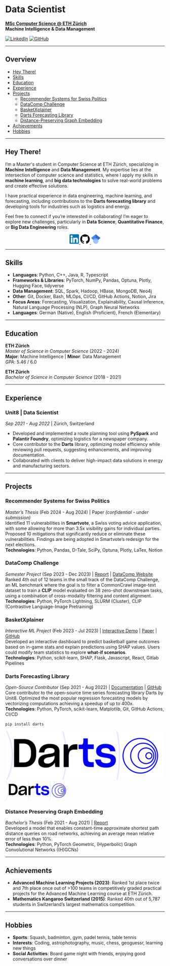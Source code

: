 # Data Scientist

**[MSc Computer Science @ ETH Zürich](https://ethz.ch/en.html)**  
**Machine Intelligence & Data Management**

[![LinkedIn](https://img.shields.io/badge/LinkedIn-Profile-blue)](https://www.linkedin.com/in/dustinbrunner) 
[![GitHub](https://img.shields.io/badge/GitHub-Profile-black)](https://github.com/brunnedu)

---

## Overview
- [Hey There!](#hey-there)
- [Skills](#skills)
- [Education](#education)
- [Experience](#experience)
- [Projects](#projects)
  - [Recommender Systems for Swiss Politics](#recommender-systems-for-swiss-politics)
  - [DataComp Challenge](#datacomp-challenge)
  - [BasketXplainer](#basketxplainer)
  - [Darts Forecasting Library](#darts-forecasting-library)
  - [Distance-Preserving Graph Embedding](#distance-preserving-graph-embedding)
- [Achievements](#achievements)
- [Hobbies](#hobbies)

---

## Hey There!

I’m a Master's student in Computer Science at ETH Zürich, specializing in **Machine Intelligence** and **Data Management**. My expertise lies at the intersection of computer science and statistics, where I apply my skills in **machine learning**, and **big data technologies** to solve real-world problems and create effective solutions.

I have practical experience in data engineering, machine learning, and forecasting, including contributions to the **Darts forecasting library** and developing tools for industries such as logistics and energy.

Feel free to connect if you’re interested in collaborating! I’m eager to explore new challenges, particularly in **Data Science**, **Quantitative Finance**, or **Big Data Engineering** roles.
<p align="center">
  <a href="https://www.linkedin.com/in/dustinbrunner" target="_blank">
    <img src="assets/img/linkedin_favicon.png" alt="LinkedIn" width="30" height="30"/>
  </a>
  <a href="https://github.com/brunnedu" target="_blank">
    <img src="assets/img/github_favicon.png" alt="GitHub" width="30" height="30"/>
  </a>
  <a href="https://scholar.google.com/citations?user=G4x3x_0AAAAJ" target="_blank">
    <img src="assets/img/google_scholar_favicon.png" alt="LinkedIn" width="30" height="30"/>
  </a>
</p>

---

## Skills

- **Languages**: Python, C++, Java, R, Typescript
- **Frameworks & Libraries**: PyTorch, NumPy, Pandas, Optuna, Plotly, Hugging Face, tidyverse
- **Data Management**: SQL, Spark, Hadoop, HBase, MongoDB, Neo4j
- **Other**: Git, Docker, Bash, MLOps, CI/CD, GitHub Actions, Notion, Jira
- **Focus Areas**: Forecasting, Visualization, Explainability, Causal Inference, Natural Language Processing (NLP), Graph Neural Networks
- **Languages**: German (Native), English (Proficient), French (Elementary)

---

## Education

**ETH Zürich**  
*Master of Science in Computer Science* (2022 - 2024)  
**Major**: Machine Intelligence | **Minor**: Data Management  
*GPA*: 5.46 / 6.0  

**ETH Zürich**  
*Bachelor of Science in Computer Science* (2018 - 2021)

---

## Experience

### Unit8 | Data Scientist  
*Sep 2021 - Aug 2022* | Zürich, Switzerland  
- Developed and implemented a route planning tool using **PySpark** and **Palantir Foundry**, optimizing logistics for a newspaper company.
- Core contributor to the **Darts** library, optimizing model efficiency while reviewing pull requests, suggesting enhancements, and improving documentation.
- Collaborated with clients to deliver high-impact data solutions in energy and manufacturing sectors.

---

## Projects

### Recommender Systems for Swiss Politics
*Master’s Thesis* (Feb 2024 - Aug 2024) | Paper _(confidential - under submission)_  
Identified 11 vulnerabilities in **Smartvote**, a Swiss voting advice application, with
some allowing for more than 3.5x visibility gains for individual parties. Proposed 10
mitigations that significantly reduce or eliminate these vulnerabilities. Findings are
being adopted in Smartvote’s redesign for the next elections.  
**Technologies**: Python, Pandas, D-Tale, SciPy, Optuna, Plotly, LaTex, Notion

### DataComp Challenge
*Semester Project* (Sep 2023 - Dec 2023) | [Report](https://pub.tik.ee.ethz.ch/students/2023-HS/GA-2023-09.pdf) | [DataComp Website](https://www.datacomp.ai/)  
Ranked 4th out of 12 teams in the small track of the DataComp Challenge, an ML benchmark where the goal is to filter a CommonCrawl image-text dataset to train a **CLIP** model evaluated on 38 zero-shot downstream tasks, using a combination of cross-modality filtering and content alignment.  
**Technologies**: Python, PyTorch Lightning, SLURM (Cluster), CLIP (Contrastive Language-Image Pretraining)

### BasketXplainer
*Interactive ML Project* (Feb 2023 - Jul 2023) | [Interactive Demo](http://b5-winning-in-basketball.course-xai-iml23.isginf.ch/) | [Paper](https://rdcu.be/dXhu2) | [GitHub](https://gitlab.inf.ethz.ch/course-xai-iml23/b5-winning-in-basketball)  
Developed an interactive dashboard to predict basketball game outcomes based on in-game stats and explain predictions using SHAP values. Users could modify team statistics to explore **what-if scenarios**.  
**Technologies**: Python, scikit-learn, SHAP, Flask, Javascript, React, Gitlab Pipelines

### Darts Forecasting Library
*Open-Source Contributor* (Sep 2021 - Aug 2022) | [Documentation](https://unit8co.github.io/darts/) | [GitHub](https://github.com/unit8co/darts)  
Core contributor to the open-source time series forecasting library Darts by Unit8. Optimized the most popular regression forecasting models by vectorizing computations achieving a speedup of up to 400x.  
**Technologies**: Python, PyTorch, scikit-learn, Matplotlib, Git, GitHub Actions, CI/CD
```bash
pip install darts
```

![Darts Logo](assets/img/darts_logo.png)
<img src="assets/img/darts_logo.png" alt="Darts Logo" width="200"/>

### Distance Preserving Graph Embedding
*Bachelor’s Thesis* (Feb 2021 - Aug 2021) | [Report](https://pub.tik.ee.ethz.ch/students/2021-FS/BA-2021-17.pdf)  
Developed a model that enables constant-time approximate shortest path distance
queries on road networks, achieving an average mean relative error of less than 10%.  
**Technologies**: Python, PyTorch Geometric, (Hyperbolic) Graph Convolutional Networks ((H)GCNs)

---

## Achievements

- **Advanced Machine Learning Projects (2023)**: Ranked 1st place twice and 7th place once out of >100 teams in competitively graded
practical projects for the Advanced Machine Learning course at ETH Zürich.
- **Mathematics Kangaroo Switzerland (2015)**: Ranked 40th out of 5,787 students in Switzerland’s largest mathematics competition.

---

## Hobbies

- **Sports**: Squash, badminton, gym, padel tennis, table tennis
- **Interests**: Coding, astrophotography, music, chess, geoguessr, learning new things
- **Social Activities**: Board game night with friends, enjoying good conversations over dinner